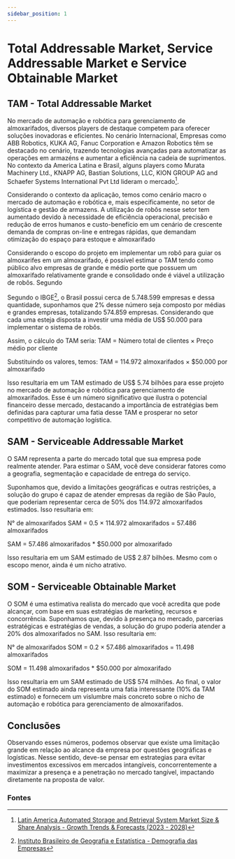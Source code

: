 ```yaml
---
sidebar_position: 1
---
```


# Total Addressable Market, Service Addressable Market e Service Obtainable Market

## TAM - Total Addressable Market

No mercado de automação e robótica para gerenciamento de almoxarifados, diversos players de destaque competem para oferecer soluções inovadoras e eficientes. No cenário Internacional, Empresas como ABB Robotics, KUKA AG, Fanuc Corporation e Amazon Robotics têm se destacado no cenário, trazendo tecnologias avançadas para automatizar as operações em armazéns e aumentar a eficiência na cadeia de suprimentos. No contexto da America Latina e Brasil, alguns players como Murata Machinery Ltd., KNAPP AG, Bastian Solutions, LLC, KION GROUP AG and Schaefer Systems International Pvt Ltd lideram o mercado[^1].

Considerando o contexto da aplicação, temos como cenário macro o mercado de automação e robótica e, mais especificamente, no setor de logística e gestão de armazens. A utilização de robôs nesse setor tem aumentado devido à necessidade de eficiência operacional, precisão e redução de erros humanos e custo-benefício em um cenário de crescente demanda de compras on-line e entregas rápidas, que demandam otimização do espaço para estoque e almoxarifado

Considerando o escopo do projeto em implementar um robô para guiar os almoxarifes em um almoxarifado, é possível estimar o TAM tendo como público alvo empresas de grande e médio porte que possuem um almoxarifado relativamente grande e consolidado onde é viável a utilização de robôs. Segundo 

Segundo o IBGE[^2], o Brasil possui cerca de 5.748.599 empresas e dessa quantidade, suponhamos que 2% desse número seja composto por médias e grandes empresas, totalizando 574.859 empresas. Considerando que cada uma esteja disposta a investir uma média de US$ 50.000 para implementar o sistema de robôs.

Assim, o cálculo do TAM seria:
TAM = Número total de clientes × Preço médio por cliente

Substituindo os valores, temos:
TAM = 114.972 almoxarifados × $50.000 por almoxarifado

Isso resultaria em um TAM estimado de US$ 5.74 bilhões para esse projeto no mercado de automação e robótica para gerenciamento de almoxarifados. Esse é um número significativo que ilustra o potencial financeiro desse mercado, destacando a importância de estratégias bem definidas para capturar uma fatia desse TAM e prosperar no setor competitivo de automação logística.

## SAM - Serviceable Addressable Market

O SAM representa a parte do mercado total que sua empresa pode realmente atender. Para estimar o SAM, você deve considerar fatores como a geografia, segmentação e capacidade de entrega do serviço.

Suponhamos que, devido a limitações geográficas e outras restrições, a solução do grupo é capaz de atender empresas da região de São Paulo, que poderiam representar cerca de 50% dos 114.972 almoxarifados estimados. Isso resultaria em:

N° de almoxarifados SAM = 0.5 × 114.972 almoxarifados = 57.486 almoxarifados

SAM = 57.486 almoxarifados * $50.000 por almoxarifado

Isso resultaria em um SAM estimado de US$ 2.87 bilhões. Mesmo com o escopo menor, ainda é um nicho atrativo.

## SOM - Serviceable Obtainable Market

O SOM é uma estimativa realista do mercado que você acredita que pode alcançar, com base em suas estratégias de marketing, recursos e concorrência.
Suponhamos que, devido à presença no mercado, parcerias estratégicas e estratégias de vendas, a solução do grupo poderia atender a 20% dos almoxarifados no SAM. Isso resultaria em:

N° de almoxarifados  SOM = 0.2 × 57.486 almoxarifados = 11.498 almoxarifados

SOM = 11.498 almoxarifados * $50.000 por almoxarifado

Isso resultaria em um SAM estimado de US$ 574 milhões. Ao final, o valor do SOM estimado ainda representa uma fatia interessante (10% da TAM estimado) e fornecem um vislumbre mais concreto sobre o nicho de automação e robótica para gerenciamento de almoxarifados.

## Conclusões

Observando esses números, podemos observar que existe uma limitação grande em relação ao alcance da empresa por questões geográficas e logísticas. Nesse sentido, deve-se pensar em estrategias para evitar investimentos excessivos em mercados intangíveis, concorrentemente a maximizar a presença e a penetração no mercado tangível, impactando diretamente na proposta de valor.

### Fontes

[^1]: [Latin America Automated Storage and Retrieval System Market Size & Share Analysis - Growth Trends & Forecasts (2023 - 2028)](https://www.mordorintelligence.com/industry-reports/latin-america-automated-storage-and-retrieval-systems-market)
[^2]: [Instituto Brasileiro de Geografia e Estatística - Demografia das Empresas](https://www.ibge.gov.br/estatisticas/economicas/comercio/9016-estatisticas-do-cadastro-central-de-empresas.html)
